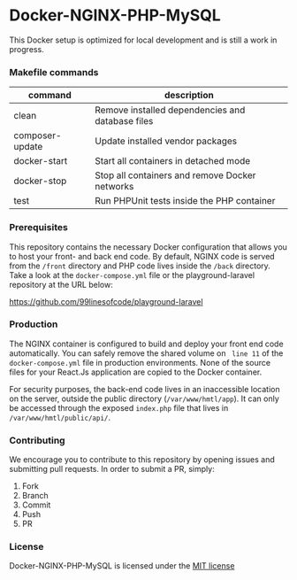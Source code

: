 # Docker-NGINX-PHP-MySQL
This Docker setup is optimized for local development and is still a work in progress.

### Makefile commands
| command         | description                                      |
| --              | --                                               |
| clean           | Remove installed dependencies and database files |
| composer-update | Update installed vendor packages                 |
| docker-start    | Start all containers in detached mode            |
| docker-stop     | Stop all containers and remove Docker networks   |
| test            | Run PHPUnit tests inside the PHP container       |

### Prerequisites
This repository contains the necessary Docker configuration that allows you to host your front- and back end code. By default, NGINX code is served from the `/front` directory and PHP code lives inside the `/back` directory. Take a look at the `docker-compose.yml` file or the playground-laravel repository at the URL below:

https://github.com/99linesofcode/playground-laravel

### Production
The NGINX container is configured to build and deploy your front end code automatically. You can safely remove the shared volume on ` line 11` of the `docker-compose.yml` file in production environments. None of the source files for your React.Js application are copied to the Docker container.

For security purposes, the back-end code lives in an inaccessible location on the server, outside the public directory (`/var/www/hmtl/app`). It can only be accessed through the exposed `index.php` file that lives in `/var/www/hmtl/public/api/`.

### Contributing
We encourage you to contribute to this repository by opening issues and submitting pull requests. In order to submit a PR, simply:

1. Fork 
1. Branch
1. Commit
1. Push
1. PR

### License

Docker-NGINX-PHP-MySQL is licensed under the [MIT license](https://opensource.org/licenses/MIT)
